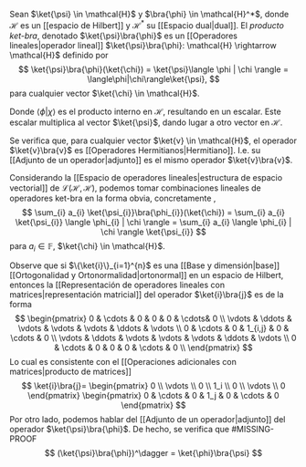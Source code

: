 Sean $\ket{\psi} \in \mathcal{H}$ y $\bra{\phi} \in \mathcal{H}^*$, donde $\mathcal{H}$ es un [[espacio de Hilbert]] y $\mathcal{H}^*$ su [[Espacio dual|dual]]. El _producto ket-bra_, denotado $\ket{\psi}\bra{\phi}$ es un [[Operadores lineales|operador lineal]] $\ket{\psi}\bra{\phi}: \mathcal{H} \rightarrow \mathcal{H}$ definido por
$$
\ket{\psi}\bra{\phi}(\ket{\chi}) = \ket{\psi}\langle \phi | \chi \rangle = \langle\phi|\chi\rangle\ket{\psi},
$$
para cualquier vector $\ket{\chi} \in \mathcal{H}$.

Donde $\langle\phi|\chi\rangle$ es el producto interno en $\mathcal{H}$, resultando en un escalar. Este escalar multiplica al vector $\ket{\psi}$, dando lugar a otro vector en $\mathcal{H}$.

Se verifica que, para cualquier vector $\ket{v} \in \mathcal{H}$,  el operador $\ket{v}\bra{v}$ es [[Operadores Hermitianos|Hermitiano]]. I.e. su [[Adjunto de un operador|adjunto]] es el mismo operador $\ket{v}\bra{v}$.

Considerando la [[Espacio de operadores lineales|estructura de espacio vectorial]] de $\mathcal{L}(\mathcal{H},\mathcal{H})$, podemos tomar combinaciones lineales de operadores ket-bra en la forma obvia, concretamente   , 
$$
\sum_{i} a_{i} \ket{\psi_{i}}\bra{\phi_{i}}(\ket{\chi}) = \sum_{i} a_{i} \ket{\psi_{i}} \langle \phi_{i} | \chi \rangle = \sum_{i} a_{i} \langle \phi_{i} | \chi \rangle \ket{\psi_{i}}
$$
para $a_i \in \mathbb{F}$, $\ket{\chi} \in \mathcal{H}$.

Observe que si $\{\ket{i}\}_{i=1}^{n}$ es una [[Base y dimensión|base]] [[Ortogonalidad y Ortonormalidad|ortonormal]] en un espacio de Hilbert, entonces la [[Representación de operadores lineales con matrices|representación matricial]] del operador $\ket{i}\bra{j}$ es de la forma
$$
\begin{pmatrix}
0 & \cdots & 0 & 0 & 0 & \cdots& 0 \\
\vdots & \ddots & \vdots & \vdots & \vdots & \ddots & \vdots \\
0 & \cdots & 0 & 1_{i,j} & 0 & \cdots & 0 \\
\vdots & \ddots & \vdots & \vdots & \vdots & \ddots & \vdots \\
0 & \cdots & 0 & 0 & 0 & \cdots  & 0 \\
\end{pmatrix}
$$
Lo cual es consistente con el [[Operaciones adicionales con matrices|producto de matrices]] 
$$
\ket{i}\bra{j}=
\begin{pmatrix}
0 \\
\vdots \\
0 \\
1_i \\
0 \\
\vdots \\
0
\end{pmatrix}
\begin{pmatrix}
0 & \cdots & 0 & 1_j & 0 & \cdots & 0
\end{pmatrix}
$$
Por otro lado, podemos hablar del [[Adjunto de un operador|adjunto]] del operador $\ket{\psi}\bra{\phi}$. De hecho, se verifica que #MISSING-PROOF 
$$
(\ket{\psi}\bra{\phi})^\dagger = \ket{\phi}\bra{\psi}
$$